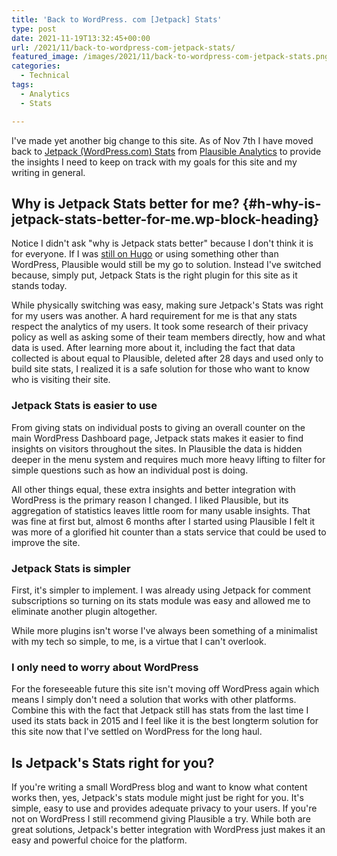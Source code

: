 ```yaml
---
title: 'Back to WordPress. com [Jetpack] Stats'
type: post
date: 2021-11-19T13:32:45+00:00
url: /2021/11/back-to-wordpress-com-jetpack-stats/
featured_image: /images/2021/11/back-to-wordpress-com-jetpack-stats.png
categories:
  - Technical
tags:
  - Analytics
  - Stats

---
```

I've made yet another big change to this site. As of Nov 7th I have moved back to [Jetpack (WordPress.com) Stats][1] from [Plausible Analytics][2] to provide the insights I need to keep on track with my goals for this site and my writing in general.

## Why is Jetpack Stats better for me? {#h-why-is-jetpack-stats-better-for-me.wp-block-heading}

Notice I didn't ask "why is Jetpack stats better" because I don't think it is for everyone. If I was [still on Hugo][3] or using something other than WordPress, Plausible would still be my go to solution. Instead I've switched because, simply put, Jetpack Stats is the right plugin for this site as it stands today.

While physically switching was easy, making sure Jetpack's Stats was right for my users was another. A hard requirement for me is that any stats respect the analytics of my users. It took some research of their privacy policy as well as asking some of their team members directly, how and what data is used. After learning more about it, including the fact that data collected is about equal to Plausible, deleted after 28 days and used only to build site stats, I realized it is a safe solution for those who want to know who is visiting their site.

### Jetpack Stats is easier to use

From giving stats on individual posts to giving an overall counter on the main WordPress Dashboard page, Jetpack stats makes it easier to find insights on visitors throughout the sites. In Plausible the data is hidden deeper in the menu system and requires much more heavy lifting to filter for simple questions such as how an individual post is doing.

All other things equal, these extra insights and better integration with WordPress is the primary reason I changed. I liked Plausible, but its aggregation of statistics leaves little room for many usable insights. That was fine at first but, almost 6 months after I started using Plausible I felt it was more of a glorified hit counter than a stats service that could be used to improve the site.

### Jetpack Stats is simpler

First, it's simpler to implement. I was already using Jetpack for comment subscriptions so turning on its stats module was easy and allowed me to eliminate another plugin altogether.

While more plugins isn't worse I've always been something of a minimalist with my tech so simple, to me, is a virtue that I can't overlook.

### I only need to worry about WordPress

For the foreseeable future this site isn't moving off WordPress again which means I simply don't need a solution that works with other platforms. Combine this with the fact that Jetpack still has stats from the last time I used its stats back in 2015 and I feel like it is the best longterm solution for this site now that I've settled on WordPress for the long haul.

## Is Jetpack's Stats right for you?

If you're writing a small WordPress blog and want to know what content works then, yes, Jetpack's stats module might just be right for you. It's simple, easy to use and provides adequate privacy to your users. If you're not on WordPress I still recommend giving Plausible a try. While both are great solutions, Jetpack's better integration with WordPress just makes it an easy and powerful choice for the platform.

 [1]: https://jetpack.com/support/wordpress-com-stats/
 [2]: https://plausible.io/
 [3]: /2020/04/my-blogging-workflow-with-hugo/